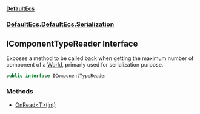 #### [DefaultEcs](./index.md 'index')
### [DefaultEcs](./index.md 'index').[DefaultEcs.Serialization](./DefaultEcs-Serialization.md 'DefaultEcs.Serialization')
## IComponentTypeReader Interface
Exposes a method to be called back when getting the maximum number of component of a [World](./DefaultEcs-World.md 'DefaultEcs.World'), primarly used for serialization purpose.  
```C#
public interface IComponentTypeReader
```
### Methods
- [OnRead&lt;T&gt;(int)](./DefaultEcs-Serialization-IComponentTypeReader-OnRead-T-(int).md 'DefaultEcs.Serialization.IComponentTypeReader.OnRead&lt;T&gt;(int)')
